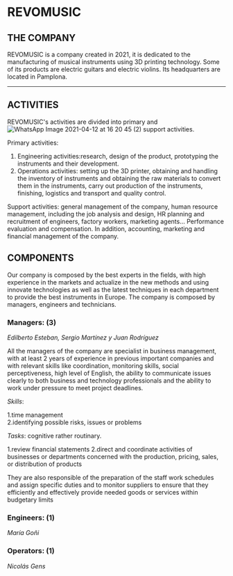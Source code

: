 # REVOMUSIC

## THE COMPANY
REVOMUSIC is a company created in 2021, it is dedicated to the manufacturing of musical instruments using 3D printing technology. Some of its products are electric guitars and electric violins. Its headquarters are located in Pamplona. 
***
## ACTIVITIES
REVOMUSIC's activities are divided into primary and![WhatsApp Image 2021-04-12 at 16 20 45 (2)](https://user-images.githubusercontent.com/78742466/114410356-99fade80-9bab-11eb-9ba3-473c4c9c14dc.jpeg)
 support activities. 

Primary activities: 

1. Engineering activities:research, design of the product, prototyping the instruments and their development. 
2. Operations activities: setting up the 3D printer, obtaining and handling the inventory of instruments and obtaining the raw materials to convert them in the instruments, carry out production of the instruments, finishing, logistics and transport and quality control.

Support activities: general management of the company, human resource management, including the job analysis and design, HR planning and recruitment of engineers, factory workers, marketing agents... Performance evaluation and compensation. In addition, accounting, marketing and financial management of the company.

## COMPONENTS

Our company is composed by the best experts in the fields, with high experience in the markets and actualize in the new methods and using innovate technologies as well as the latest techniques in each department to provide the best instruments in Europe.
The company is composed by managers, engineers and technicians. 
 
### Managers: (3)

_Edilberto Esteban, Sergio Martínez y Juan Rodríguez_

All the managers of the company are specialist in business management, with at least 2 years of experience in previous important companies and with relevant skills like coordination, monitoring skills, social perceptiveness, high level of English, the ability to communicate issues clearly to both business and technology professionals and the ability to work under pressure to meet project deadlines. 

*Skills*: 

1.time management  
2.identifying possible risks, issues or problems 

*Tasks*: cognitive rather routinary. 

1.review financial statements
2.direct and coordinate activities of businesses or departments concerned with the production, pricing, sales, or distribution of products

They are also responsible of the preparation of the staff work schedules and assign specific duties and to monitor suppliers to ensure that they efficiently and effectively provide needed goods or services within budgetary limits

### Engineers: (1)

_María Goñi_


### Operators: (1)

_Nicolás Gens_
